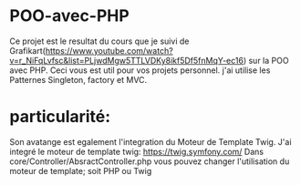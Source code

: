# POO-avec-PHP
Ce projet est le resultat du cours que je suivi de Grafikart(https://www.youtube.com/watch?v=r_NiFqLvfsc&list=PLjwdMgw5TTLVDKy8ikf5Df5fnMqY-ec16) sur la POO avec PHP.
Ceci vous est util pour vos projets personnel. j'ai utilise les Patternes Singleton, factory et MVC. 

# particularité: 
Son avatange est egalement l'integration du Moteur de Template Twig.
J'ai integré le moteur de template twig:  https://twig.symfony.com/
Dans core/Controller/AbsractController.php vous pouvez changer l'utilisation du moteur de template; soit PHP ou Twig
